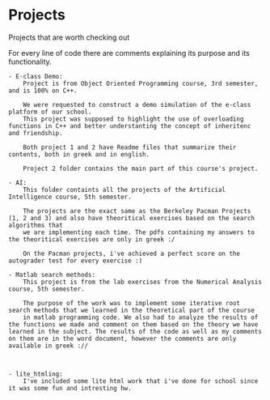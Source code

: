 # Projects
Projects that are worth checking out

For every line of code there are comments explaining its purpose and its functionality.

    - E-class Demo:
        Project is from Object Oriented Programming course, 3rd semester, and is 100% on C++.

        We were requested to construct a demo simulation of the e-class platform of our school.
        This project was supposed to highlight the use of overloading functions in C++ and better understanting the concept of inheritenc and friendship.

        Both project 1 and 2 have Readme files that summarize their contents, both in greek and in english.

        Project 2 folder contains the main part of this course's project.
    
    - AI:
        This folder containts all the projects of the Artificial Intelligence course, 5th semester.

        The projects are the exact same as the Berkeley Pacman Projects (1, 2 and 3) and also have theoritical exercises based on the search algorithms that 
        we are implementing each time. The pdfs containing my answers to the theoritical exercises are only in greek :/
        
        On the Pacman projects, i've achieved a perfect score on the autograder test for every exercise :)

    - Matlab search methods:
        This project is from the lab exercises from the Numerical Analysis course, 5th semester.

        Τhe purpose of the work was to implement some iterative root search methods that we learned in the theoretical part of the course 
        in matlab programming code. We also had to analyze the results of the functions we made and comment on them based on the theory we have learned in the subject. The results of the code as well as my comments on them are in the word document, however the comments are only available in greek ://



    - lite_htmling:
        I've included some lite html work that i've done for school since it was some fun and intresting hw.
